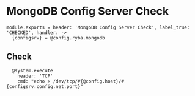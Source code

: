 
# MongoDB Config Server Check

    module.exports = header: 'MongoDB Config Server Check', label_true: 'CHECKED', handler: ->
      {configsrv} = @config.ryba.mongodb

## Check

      @system.execute
        header: 'TCP'
        cmd: "echo > /dev/tcp/#{@config.host}/#{configsrv.config.net.port}"

